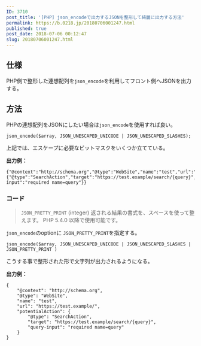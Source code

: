 ```yaml
---
ID: 3710
post_title: '[PHP] json_encodeで出力するJSONを整形して綺麗に出力する方法'
permalink: https://b.0218.jp/20180706001247.html
published: true
post_date: 2018-07-06 00:12:47
slug: 20180706001247.html
---
```

<h2>仕様</h2>

PHP側で整形した連想配列を<code>json_encode</code>を利用してフロント側へJSONを出力する。

<h2>方法</h2>

PHPの連想配列をJSONにしたい場合は<code>json_encode</code>を使用すれば良い。

<pre><code class="php">json_encode($array, JSON_UNESCAPED_UNICODE | JSON_UNESCAPED_SLASHES);
</code></pre>

上記では、エスケープに必要なビットマスクをいくつか立てている。

<strong>出力例：</strong>

<pre><code class="json">{"@context":"http://schema.org","@type":"WebSite","name":"test","url":"https://test.example/","potentialAction":{"@type":"SearchAction","target":"https://test.example/search/{query}","query-input":"required name=query"}}
</code></pre>

<h3>コード</h3>

<blockquote>
  <code>JSON_PRETTY_PRINT</code> (integer)
     返される結果の書式を、スペースを使って整えます。 PHP 5.4.0 以降で使用可能です。
</blockquote>

<code>json_encode</code>のoptionに <code>JSON_PRETTY_PRINT</code>を指定する。

<pre><code class="php">json_encode($array, JSON_UNESCAPED_UNICODE | JSON_UNESCAPED_SLASHES | JSON_PRETTY_PRINT )
</code></pre>

こうする事で整形された形で文字列が出力されるようになる。

<strong>出力例：</strong>

<pre><code class="json">{
    "@context": "http://schema.org",
    "@type": "WebSite",
    "name": "test",
    "url": "https://test.example/",
    "potentialAction": {
        "@type": "SearchAction",
        "target": "https://test.example/search/{query}",
        "query-input": "required name=query"
    }
}
</code></pre>